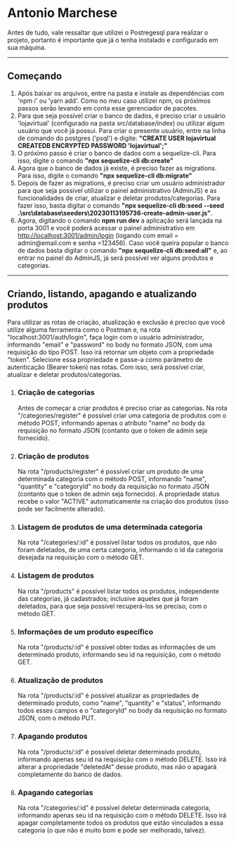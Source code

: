 # Antonio Marchese

<p>Antes de tudo, vale ressaltar que utilizei o Postregesql para realizar o projeto, portanto é importante que já o tenha instalado  e configurado em sua máquina.</p>
<hr/>
<h2>Começando</h2>
<ol>
  <li>Após baixar os arquivos, entre na pasta e instale as dependências com 'npm i' ou 'yarn add'. Como no meu caso utilizei npm, os próximos passos serão levando em conta esse gerenciador de pacotes.</li>
  <li>Para que seja possível criar o banco de dados, é preciso criar o usuário 'lojavirtual' (configurado na pasta src/database/index) ou utilizar algum usuário que você já possui. Para criar o presente usuário, entre na linha de comando do postgres ('psql') e digite: <strong>"CREATE USER lojavirtual CREATEDB ENCRYPTED PASSWORD 'lojavirtual';"</strong>
  </li>
  <li>O próximo passo é criar o banco de dados com a sequelize-cli. Para isso, digite o comando <strong>"npx sequelize-cli db:create"</strong>
  </li>
  <li>Agora que o banco de dados já existe, é preciso fazer as migrations. Para isso, digite o comando <strong>"npx sequelize-cli db:migrate"</strong>
  </li>
  <li>Depois de fazer as migrations, é preciso criar um usuário administrador para que seja possível utilizar o painel administrativo (AdminJS) e as funcionalidades de criar, atualizar e deletar produtos/categorias. Para fazer isso, basta digitar o comando <strong>"npx sequelize-cli db:seed --seed .\src\database\seeders\20230113195736-create-admin-user.js"</strong>.
  </li>
  <li>Agora, digitando o comando <strong>npm run dev</strong> a aplicação será lançada na porta 3001 e você poderá acessar o painel administrativo em <a href="http://localhost:3001/admin/login">http://localhost:3001/admin/login</a> (logando com email = admin@email.com e senha =123456). Caso você queira popular o banco de dados basta digitar o comando <strong>"npx sequelize-cli db:seed:all"</strong> e, ao entrar no painel do AdminJS, já será possível ver alguns produtos e categorias.</li>
</ol>
<hr/>

<h2>Criando, listando, apagando e atualizando produtos</h2>
<p>Para utilizar as rotas de criação, atualização e exclusão é preciso que você utilize alguma ferramenta como o Postman e, na rota "localhost:3001/auth/login", faça login com o usuário administrador, informando "email" e "password" no body no formato JSON, com uma requisição do tipo POST. Isso irá retornar um objeto com a propriedade "token". Selecione essa propriedade e passe-a como parâmetro de autenticação (Bearer token) nas rotas. Com isso, será possível criar, atualizar e deletar produtos/categorias.</p> 
<ol>
  <li>
    <h3>Criação de categorias</h3> 
    <p>Antes de começar a criar produtos é preciso criar as categorias. Na rota "/categories/register" é possível criar uma categoria de produtos com o método POST, informando apenas o atributo "name" no body da requisição no formato JSON (contanto que o token de admin seja fornecido).
    </p>
  </li>

  <li>
    <h3>Criação de produtos</h3>
    <p>Na rota "/products/register" é possível criar um produto de uma determinada categoria com o método POST, informando "name", "quantity" e "categoryId" no body da requisição no formato JSON (contanto que o token de admin seja fornecido). A propriedade status recebe o valor "ACTIVE" automaticamente na criação dos produtos (isso pode ser facilmente alterado).
    </p>
  </li>

  <li>
    <h3>Listagem de produtos de uma determinada categoria</h3>
    <p> Na rota "/categories/:id" é possível listar todos os produtos, que não foram deletados, de uma certa categoria, informando o id da categoria desejada na requisição com o método GET.</p>
  </li>

  <li>
    <h3>Listagem de produtos</h3>
    <p> Na rota "/products" é possível listar todos os produtos, independente das categorias, já cadastrados; inclusive aqueles que já foram deletados, para que seja possível recuperá-los se preciso, com o método GET.</p>
  </li>

  <li>
    <h3>Informações de um produto específico</h3>
    <p> Na rota "/products/:id" é possível obter todas as informações de um determinado produto, informando seu id na requisição, com o método GET.</p>
  </li>

  <li>
    <h3>Atualização de produtos</h3>
    <p> Na rota "/products/:id" é possível atualizar as propriedades de determinado produto, como "name", "quantity" e "status", informando todos esses campos e o "categoryId" no body da requisição no formato JSON, com o método PUT.</p>
  </li>

  <li>
    <h3>Apagando produtos</h3>
    <p> Na rota "/products/:id" é possível deletar determinado produto, informando apenas seu id na requisição com o método DELETE. Isso irá alterar a propriedade "deletedAt" desse produto, mas não o apagará completamente do banco de dados.</p>
  </li>

  <li>
    <h3>Apagando categorias</h3>
    <p> Na rota "/categories/:id" é possível deletar determinada categoria, informando apenas seu id na requisição com o método DELETE. Isso irá apagar completamente todos os produtos que estão vinculados a essa categoria (o que não é muito bom e pode ser melhorado, talvez).</p>
  </li>

</ol>
